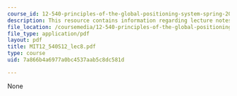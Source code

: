 ```yaml
---
course_id: 12-540-principles-of-the-global-positioning-system-spring-2012
description: This resource contains information regarding lecture notes.
file_location: /coursemedia/12-540-principles-of-the-global-positioning-system-spring-2012/7a866b4a6977a0bc4537aab5c8dc581d_MIT12_540S12_lec8.pdf
file_type: application/pdf
layout: pdf
title: MIT12_540S12_lec8.pdf
type: course
uid: 7a866b4a6977a0bc4537aab5c8dc581d

---
```

None